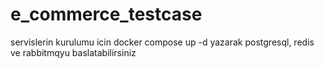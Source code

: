 # e_commerce_testcase
servislerin kurulumu icin docker compose up -d yazarak postgresql, redis ve rabbitmqyu baslatabilirsiniz
